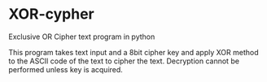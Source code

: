# XOR-cypher
Exclusive OR Cipher text program in python

This program takes text input and a 8bit cipher key and apply XOR method to the ASCII code of the text to cipher the text.
Decryption cannot be performed unless key is acquired.
